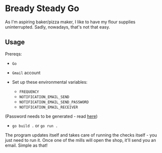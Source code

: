 # Bready Steady Go

As I'm aspiring baker/pizza maker, I like to have my flour supplies uninterrupted. Sadly, nowadays, that's not that easy.

## Usage

Prereqs:
* `Go`
* `Gmail` account

* Set up these environmental variables:
  * `FREQUENCY`
  * `NOTIFICATION_EMAIL_SEND`
  * `NOTIFICATION_EMAIL_SEND_PASSWORD`
  * `NOTIFICATION_EMAIL_RECEIVER`

(Password needs to be generated - read [here](https://support.google.com/mail/?p=InvalidSecondFactor))

* `go build .` or `go run .`

The program updates itself and takes care of running the checks itself - you just need to run it. Once one of the mills will open the shop, it'll send you an email. Simple as that!
